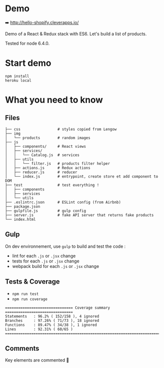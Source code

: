 
# Demo

➡️ http://hello-shopify.cleverapps.io/

Demo of a React & Redux stack with ES6. Let's build a list of products.

Tested for node 6.4.0.

# Start demo

```
npm install
heroku local
```

# What you need to know

## Files

```
├── css                 # styles copied from Lengow
├── img
│   └── products        # random images
├── js
│   ├── components/     # React views
│   ├── services/
│   │   └── Catalog.js  # services
│   ├── utils
│   │   └── filter.js   # products filter helper
│   ├── actions.js      # Redux actions
│   ├── reducer.js      # reducer
│   └── index.js        # entrypoint, create store et add component to DOM
├── test                # test everything !
│   ├── components
│   ├── services
│   └── utils
├── .eslintrc.json      # ESLint config (from Airbnb)
├── package.json
├── gulpfile.js         # gulp config
├── server.js           # fake API server that returns fake products
└── index.html
```

## Gulp

On dev environnement, use `gulp` to build and test the code :

- lint for each `.js` or `.jsx` change
- tests for each `.js`  or `.jsx` change
- webpack build for each `.js`  or `.jsx` change

## Tests & Coverage

- `npm run test`
- `npm run coverage`

```
=============================== Coverage summary ===============================
Statements   : 96.2% ( 152/158 ), 4 ignored
Branches     : 97.26% ( 71/73 ), 18 ignored
Functions    : 89.47% ( 34/38 ), 1 ignored
Lines        : 92.31% ( 60/65 )
================================================================================
```

## Comments

Key elements are commented 💪

